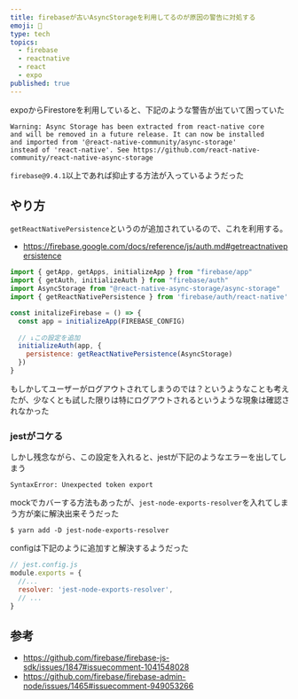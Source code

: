 ```yaml
---
title: firebaseが古いAsyncStorageを利用してるのが原因の警告に対処する
emoji: 🦵
type: tech
topics:
  - firebase
  - reactnative
  - react
  - expo
published: true
---
```


expoからFirestoreを利用していると、下記のような警告が出ていて困っていた

```
Warning: Async Storage has been extracted from react-native core
and will be removed in a future release. It can now be installed
and imported from '@react-native-community/async-storage' 
instead of 'react-native'. See https://github.com/react-native-community/react-native-async-storage
```

`firebase@9.4.1`以上であれば抑止する方法が入っているようだった

## やり方

`getReactNativePersistence`というのが追加されているので、これを利用する。
* https://firebase.google.com/docs/reference/js/auth.md#getreactnativepersistence

```js
import { getApp, getApps, initializeApp } from "firebase/app"
import { getAuth, initializeAuth } from "firebase/auth"
import AsyncStorage from "@react-native-async-storage/async-storage"
import { getReactNativePersistence } from 'firebase/auth/react-native'

const initalizeFirebase = () => {
  const app = initializeApp(FIREBASE_CONFIG)
  
  // ↓この設定を追加
  initializeAuth(app, {
    persistence: getReactNativePersistence(AsyncStorage)
  })
}

```

もしかしてユーザーがログアウトされてしまうのでは？というようなことも考えたが、少なくとも試した限りは特にログアウトされるというような現象は確認されなかった


### jestがコケる

しかし残念ながら、この設定を入れると、jestが下記のようなエラーを出してしまう

`SyntaxError: Unexpected token export`

mockでカバーする方法もあったが、`jest-node-exports-resolver`を入れてしまう方が楽に解決出来そうだった

```
$ yarn add -D jest-node-exports-resolver
```

configは下記のように追加すと解決するようだった

```js
// jest.config.js
module.exports = {
  //...
  resolver: 'jest-node-exports-resolver',
  // ...
}
```

## 参考
* https://github.com/firebase/firebase-js-sdk/issues/1847#issuecomment-1041548028
* https://github.com/firebase/firebase-admin-node/issues/1465#issuecomment-949053266